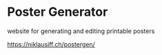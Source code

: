 <h1>Poster Generator</h1>

website for generating and editing printable posters

https://niklausiff.ch/postergen/
